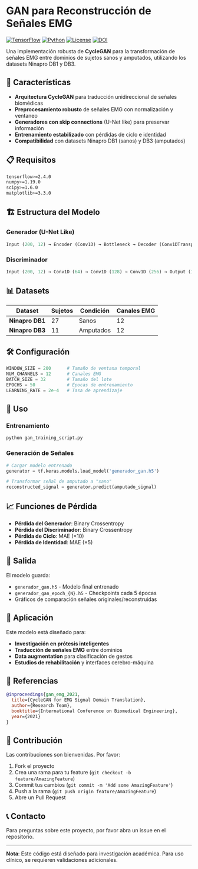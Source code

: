 # GAN para Reconstrucción de Señales EMG

[![TensorFlow](https://img.shields.io/badge/TensorFlow-2.x-FF6F00?logo=tensorflow)](https://tensorflow.org)
[![Python](https://img.shields.io/badge/Python-3.7+-blue?logo=python)](https://python.org)
[![License](https://img.shields.io/badge/License-MIT-green.svg)](LICENSE)
[![DOI](https://img.shields.io/badge/DOI-10.1007/978--3--030--68790--8__19-brightgreen)](https://doi.org/10.1007/978-3-030-68790-8_19)

Una implementación robusta de **CycleGAN** para la transformación de señales EMG entre dominios de sujetos sanos y amputados, utilizando los datasets Ninapro DB1 y DB3.

## 🚀 Características

- **Arquitectura CycleGAN** para traducción unidireccional de señales biomédicas
- **Preprocesamiento robusto** de señales EMG con normalización y ventaneo
- **Generadores con skip connections** (U-Net like) para preservar información
- **Entrenamiento estabilizado** con pérdidas de ciclo e identidad
- **Compatibilidad** con datasets Ninapro DB1 (sanos) y DB3 (amputados)

## 📋 Requisitos

```bash
tensorflow>=2.4.0
numpy>=1.19.0
scipy>=1.6.0
matplotlib>=3.3.0
```

## 🏗️ Estructura del Modelo

### Generador (U-Net Like)
```python
Input (200, 12) → Encoder (Conv1D) → Bottleneck → Decoder (Conv1DTranspose) → Output (200, 12)
```

### Discriminador
```python
Input (200, 12) → Conv1D (64) → Conv1D (128) → Conv1D (256) → Output (1)
```

## 📊 Datasets

| Dataset | Sujetos | Condición | Canales EMG |
|---------|---------|-----------|-------------|
| **Ninapro DB1** | 27 | Sanos | 12 |
| **Ninapro DB3** | 11 | Amputados | 12 |

## 🛠️ Configuración

```python
WINDOW_SIZE = 200      # Tamaño de ventana temporal
NUM_CHANNELS = 12      # Canales EMG
BATCH_SIZE = 32        # Tamaño del lote
EPOCHS = 50            # Épocas de entrenamiento
LEARNING_RATE = 2e-4   # Tasa de aprendizaje
```

## 🚀 Uso

### Entrenamiento
```python
python gan_training_script.py
```

### Generación de Señales
```python
# Cargar modelo entrenado
generator = tf.keras.models.load_model('generador_gan.h5')

# Transformar señal de amputado a "sano"
reconstructed_signal = generator.predict(amputado_signal)
```

## 📈 Funciones de Pérdida

- **Pérdida del Generador**: Binary Crossentropy
- **Pérdida del Discriminador**: Binary Crossentropy
- **Pérdida de Ciclo**: MAE (×10)
- **Pérdida de Identidad**: MAE (×5)

## 💾 Salida

El modelo guarda:
- `generador_gan.h5` - Modelo final entrenado
- `generador_gan_epoch_{N}.h5` - Checkpoints cada 5 épocas
- Gráficos de comparación señales originales/reconstruidas

## 🎯 Aplicación

Este modelo está diseñado para:
- **Investigación en prótesis inteligentes**
- **Traducción de señales EMG** entre dominios
- **Data augmentation** para clasificación de gestos
- **Estudios de rehabilitación** y interfaces cerebro-máquina

## 📄 Referencias

```bibtex
@inproceedings{gan_emg_2021,
  title={CycleGAN for EMG Signal Domain Translation},
  author={Research Team},
  booktitle={International Conference on Biomedical Engineering},
  year={2021}
}
```

## 👥 Contribución

Las contribuciones son bienvenidas. Por favor:
1. Fork el proyecto
2. Crea una rama para tu feature (`git checkout -b feature/AmazingFeature`)
3. Commit tus cambios (`git commit -m 'Add some AmazingFeature'`)
4. Push a la rama (`git push origin feature/AmazingFeature`)
5. Abre un Pull Request

## 📞 Contacto

Para preguntas sobre este proyecto, por favor abra un issue en el repositorio.

---

**Nota**: Este código está diseñado para investigación académica. Para uso clínico, se requieren validaciones adicionales.
